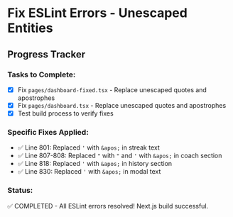 # Fix ESLint Errors - Unescaped Entities

## Progress Tracker

### Tasks to Complete:
- [x] Fix `pages/dashboard-fixed.tsx` - Replace unescaped quotes and apostrophes
- [x] Fix `pages/dashboard.tsx` - Replace unescaped quotes and apostrophes  
- [x] Test build process to verify fixes

### Specific Fixes Applied:
- ✅ Line 801: Replaced `'` with `&apos;` in streak text
- ✅ Line 807-808: Replaced `"` with `"` and `'` with `&apos;` in coach section
- ✅ Line 818: Replaced `'` with `&apos;` in history section  
- ✅ Line 830: Replaced `'` with `&apos;` in modal text

### Status:
✅ COMPLETED - All ESLint errors resolved! Next.js build successful.
